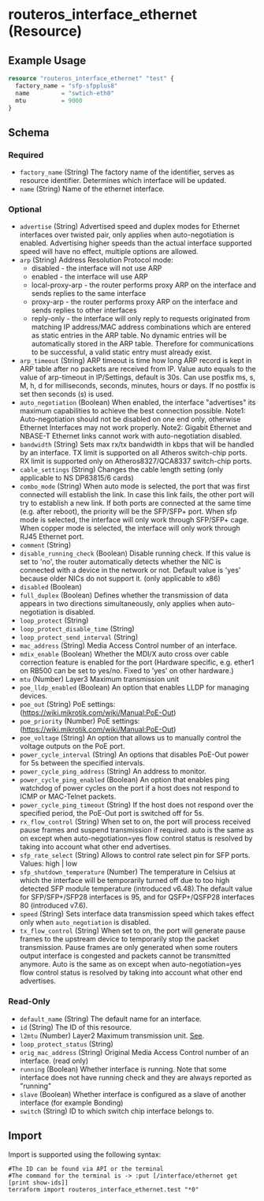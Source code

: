 # routeros_interface_ethernet (Resource)


## Example Usage
```terraform
resource "routeros_interface_ethernet" "test" {
  factory_name = "sfp-sfpplus8"
  name         = "swtich-eth0"
  mtu          = 9000
}
```

<!-- schema generated by tfplugindocs -->
## Schema

### Required

- `factory_name` (String) The factory name of the identifier, serves as resource identifier. Determines which interface will be updated.
- `name` (String) Name of the ethernet interface.

### Optional

- `advertise` (String) Advertised speed and duplex modes for Ethernet interfaces over twisted pair, 
				only applies when auto-negotiation is enabled. Advertising higher speeds than 
				the actual interface supported speed will have no effect, multiple options are allowed.
- `arp` (String) Address Resolution Protocol mode:
	* disabled - the interface will not use ARP
	* enabled - the interface will use ARP
	* local-proxy-arp - the router performs proxy ARP on the interface and sends replies to the same interface
	* proxy-arp - the router performs proxy ARP on the interface and sends replies to other interfaces
	* reply-only - the interface will only reply to requests originated from matching IP address/MAC address combinations which are entered as static entries in the ARP table. No dynamic entries will be automatically stored in the ARP table. Therefore for communications to be successful, a valid static entry must already exist.
- `arp_timeout` (String) ARP timeout is time how long ARP record is kept in ARP table after no packets are received from IP. Value auto equals to the value of arp-timeout in IP/Settings, default is 30s. Can use postfix ms, s, M, h, d for milliseconds, seconds, minutes, hours or days. If no postfix is set then seconds (s) is used.
- `auto_negotiation` (Boolean) When enabled, the interface "advertises" its maximum capabilities to achieve the best connection possible.
					Note1: Auto-negotiation should not be disabled on one end only, otherwise Ethernet Interfaces may not work properly.
					Note2: Gigabit Ethernet and NBASE-T Ethernet links cannot work with auto-negotiation disabled.
- `bandwidth` (String) Sets max rx/tx bandwidth in kbps that will be handled by an interface. TX limit is supported on all Atheros switch-chip ports. 
				RX limit is supported only on Atheros8327/QCA8337 switch-chip ports.
- `cable_settings` (String) Changes the cable length setting (only applicable to NS DP83815/6 cards)
- `combo_mode` (String) When auto mode is selected, the port that was first connected will establish the link. In case this link fails, the other port will try to establish a new link. If both ports are connected at the same time (e.g. after reboot), 
				the priority will be the SFP/SFP+ port. When sfp mode is selected, the interface will only work through SFP/SFP+ cage.
				When copper mode is selected, the interface will only work through RJ45 Ethernet port.
- `comment` (String)
- `disable_running_check` (Boolean) Disable running check. If this value is set to 'no', the router automatically detects whether the NIC is connected with a device in the network or not.
			Default value is 'yes' because older NICs do not support it. (only applicable to x86)
- `disabled` (Boolean)
- `full_duplex` (Boolean) Defines whether the transmission of data appears in two directions simultaneously, only applies when auto-negotiation is disabled.
- `loop_protect` (String)
- `loop_protect_disable_time` (String)
- `loop_protect_send_interval` (String)
- `mac_address` (String) Media Access Control number of an interface.
- `mdix_enable` (Boolean) Whether the MDI/X auto cross over cable correction feature is enabled for the port (Hardware specific, e.g. ether1 on RB500 can be set to yes/no. Fixed to 'yes' on other hardware.)
- `mtu` (Number) Layer3 Maximum transmission unit
- `poe_lldp_enabled` (Boolean) An option that enables LLDP for managing devices.
- `poe_out` (String) PoE settings: (https://wiki.mikrotik.com/wiki/Manual:PoE-Out)
- `poe_priority` (Number) PoE settings: (https://wiki.mikrotik.com/wiki/Manual:PoE-Out)
- `poe_voltage` (String) An option that allows us to manually control the voltage outputs on the PoE port.
- `power_cycle_interval` (String) An options that disables PoE-Out power for 5s between the specified intervals.
- `power_cycle_ping_address` (String) An address to monitor.
- `power_cycle_ping_enabled` (Boolean) An option that enables ping watchdog of power cycles on the port if a host does not respond to ICMP or MAC-Telnet packets.
- `power_cycle_ping_timeout` (String) If the host does not respond over the specified period, the PoE-Out port is switched off for 5s.
- `rx_flow_control` (String) When set to on, the port will process received pause frames and suspend transmission if required.
					auto is the same as on except when auto-negotiation=yes flow control status is resolved by taking into account what other end advertises.
- `sfp_rate_select` (String) Allows to control rate select pin for SFP ports. Values: high | low
- `sfp_shutdown_temperature` (Number) The temperature in Celsius at which the interface will be temporarily turned off due to too high detected SFP module temperature (introduced v6.48).The default value for SFP/SFP+/SFP28 interfaces is 95, and for QSFP+/QSFP28 interfaces 80 (introduced v7.6).
- `speed` (String) Sets interface data transmission speed which takes effect only when ```auto_negotiation``` is disabled.
- `tx_flow_control` (String) When set to on, the port will generate pause frames to the upstream device to temporarily stop the packet transmission. 
					Pause frames are only generated when some routers output interface is congested and packets cannot be transmitted anymore. 
					Auto is the same as on except when auto-negotiation=yes flow control status is resolved by taking into account what other end advertises.

### Read-Only

- `default_name` (String) The default name for an interface.
- `id` (String) The ID of this resource.
- `l2mtu` (Number) Layer2 Maximum transmission unit. [See](https://wiki.mikrotik.com/wiki/Maximum_Transmission_Unit_on_RouterBoards).
- `loop_protect_status` (String)
- `orig_mac_address` (String) Original Media Access Control number of an interface. (read only)
- `running` (Boolean) Whether interface is running. Note that some interface does not have running check and they are always reported as "running"
- `slave` (Boolean) Whether interface is configured as a slave of another interface (for example Bonding)
- `switch` (String) ID to which switch chip interface belongs to.

## Import
Import is supported using the following syntax:
```shell
#The ID can be found via API or the terminal
#The command for the terminal is -> :put [/interface/ethernet get [print show-ids]]
terraform import routeros_interface_ethernet.test "*0"
```
